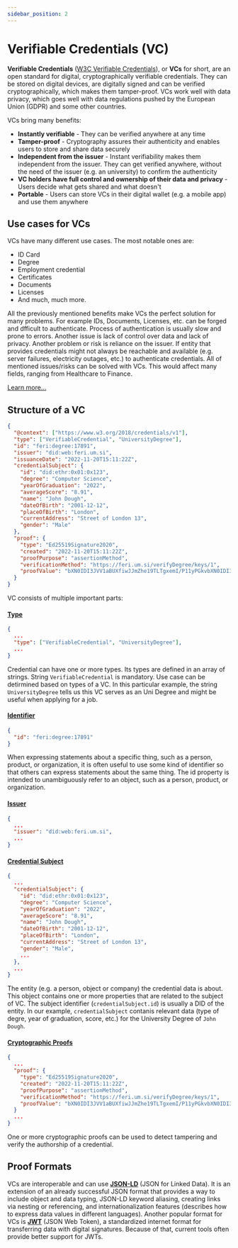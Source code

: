```yaml
---
sidebar_position: 2
---
```


# Verifiable Credentials (VC)

**Verifiable Credentials** ([W3C Verifiable Credentials](https://www.w3.org/TR/vc-data-model/)), or **VCs** for short, are an open standard for digital, cryptographically verifiable credentials. They can be stored on digital devices, are digitally signed and can be verified cryptographically, which makes them tamper-proof. VCs work well with data privacy, which goes well with data regulations pushed by the European Union (GDPR) and some other countries.

VCs bring many benefits:

- **Instantly verifiable** - They can be verified anywhere at any time
- **Tamper-proof** - Cryptography assures their authenticity and enables users to store and share data securely
- **Independent from the issuer** - Instant verifiability makes them independent from the issuer. They can get verified anywhere, without the need of the issuer (e.g. an university) to confirm the authenticity
- **VC holders have full control and ownership of their data and privacy** - Users decide what gets shared and what doesn't
- **Portable** - Users can store VCs in their digital wallet (e.g. a mobile app) and use them anywhere

## Use cases for VCs

VCs have many different use cases. The most notable ones are:

- ID Card
- Degree
- Employment credential
- Certificates
- Documents
- Licenses
- And much, much more.

All the previously mentioned benefits make VCs the perfect solution for many problems. For example IDs, Documents, Licenses, etc. can be forged and dfficult to authenticate. Process of authentication is usually slow and prone to errors. Another issue is lack of control over data and lack of privacy. Another problem or risk is reliance on the issuer. If entity that provides credentials might not always be reachable and available (e.g. server failures, electricity outages, etc.) to authenticate credentials. All of mentioned issues/risks can be solved with VCs. This would affect many fields, ranging from Healthcare to Finance.

[Learn more...](https://www.w3.org/TR/vc-use-cases/)

## Structure of a VC

```json
{
  "@context": ["https://www.w3.org/2018/credentials/v1"],
  "type": ["VerifiableCredential", "UniversityDegree"],
  "id": "feri:degree:17891",
  "issuer": "did:web:feri.um.si",
  "issuanceDate": "2022-11-20T15:11:22Z",
  "credentialSubject": {
    "id": "did:ethr:0x01:0x123",
    "degree": "Computer Science",
    "yearOfGraduation": "2022",
    "averageScore": "8.91",
    "name": "John Dough",
    "dateOfBirth": "2001-12-12",
    "placeOfBirth": "London",
    "currentAddress": "Street of London 13",
    "gender": "Male"
  },
  "proof": {
    "type": "Ed25519Signature2020",
    "created": "2022-11-20T15:11:22Z",
    "proofPurpose": "assertionMethod",
    "verificationMethod": "https://feri.um.si/verifyDegree/keys/1",
    "proofValue": "bXN0IDI3JVV1aBUXfiwJJmZhe19TLTgxemI/P11yPGkvbXN0IDI3JVV1aBUXfiwJJmZhe19TLTgxemI/P11yPGkv"
  }
}
```

VC consists of multiple important parts:

#### [Type](https://www.w3.org/TR/vc-data-model/#types)

```json
{
  ...
  "type": ["VerifiableCredential", "UniversityDegree"],
  ...
}
```

Credential can have one or more types. Its types are defined in an array of strings. String `VerifiableCredential` is mandatory. Use case can be detirmined based on types of a VC. In this particular example, the string `UniversityDegree` tells us this VC serves as an Uni Degree and might be useful when applying for a job.

#### [Identifier](https://www.w3.org/TR/vc-data-model/#identifiers)

```json
{
  "id": "feri:degree:17891"
}
```

When expressing statements about a specific thing, such as a person, product, or organization, it is often useful to use some kind of identifier so that others can express statements about the same thing. The id property is intended to unambiguously refer to an object, such as a person, product, or organization.

#### [Issuer](https://www.w3.org/TR/vc-data-model/#issuer)

```json
{
  ...
  "issuer": "did:web:feri.um.si",
  ...
}
```

#### [Credential Subject](https://www.w3.org/TR/vc-data-model/#credential-subject)

```json
{
  ...
  "credentialSubject": {
    "id": "did:ethr:0x01:0x123",
    "degree": "Computer Science",
    "yearOfGraduation": "2022",
    "averageScore": "8.91",
    "name": "John Dough",
    "dateOfBirth": "2001-12-12",
    "placeOfBirth": "London",
    "currentAddress": "Street of London 13",
    "gender": "Male",
    ...
  },
  ...
}
```

The entity (e.g. a person, object or company) the credential data is about. This object contains one or more properties that are related to the subject of VC. The subject identifier (`credentialSubject.id`) is usually a DID of the entity. In our example, `credentialSubject` contanis relevant data (type of degre, year of graduation, score, etc.) for the University Degree of `John Dough`.

#### [Cryptographic Proofs](https://www.w3.org/TR/vc-data-model/#proofs-signatures)

```json
{
  ...
  "proof": {
    "type": "Ed25519Signature2020",
    "created": "2022-11-20T15:11:22Z",
    "proofPurpose": "assertionMethod",
    "verificationMethod": "https://feri.um.si/verifyDegree/keys/1",
    "proofValue": "bXN0IDI3JVV1aBUXfiwJJmZhe19TLTgxemI/P11yPGkvbXN0IDI3JVV1aBUXfiwJJmZhe19TLTgxemI/P11yPGkv"
  }
  ...
}
```

One or more cryptographic proofs can be used to detect tampering and verify the authorship of a credential.

## Proof Formats

VCs are interoperable and can use **[JSON-LD](https://json-ld.org/)** (JSON for Linked Data). It is an extension of an already successful JSON format that provides a way to include object and data typing, JSON-LD keyword aliasing, creating links via nesting or referencing, and internationalization features (describes how to express data values in different languages). Another popular format for VCs is **[JWT](https://www.rfc-editor.org/rfc/rfc7519)** (JSON Web Token), a standardized internet format for transferring data with digital signatures. Because of that, current tools often provide better support for JWTs.
